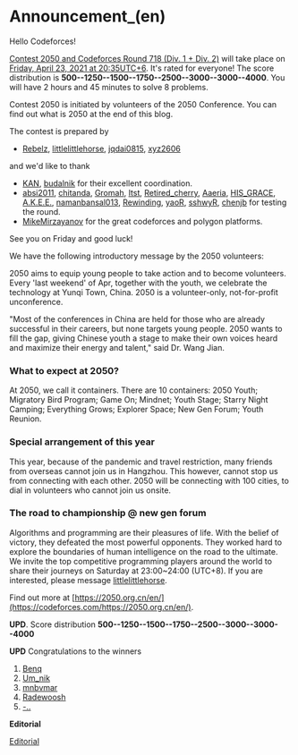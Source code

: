 # Announcement_(en)

Hello Codeforces!

[Contest 2050 and Codeforces Round 718 (Div. 1 + Div. 2)](https://codeforces.com/contest/1517) will take place on [Friday, April 23, 2021 at 20:35UTC+6](https://codeforces.com/https://www.timeanddate.com/worldclock/fixedtime.html?day=23&month=4&year=2021&hour=17&min=35&sec=0&p1=166). It's rated for everyone! The score distribution is **500--1250--1500--1750--2500--3000--3000--4000**. You will have 2 hours and 45 minutes to solve 8 problems.

Contest 2050 is initiated by volunteers of the 2050 Conference. You can find out what is 2050 at the end of this blog.

The contest is prepared by 

 * [Rebelz](https://codeforces.com/profile/Rebelz "Legendary Grandmaster Rebelz"), [littlelittlehorse](https://codeforces.com/profile/littlelittlehorse "Grandmaster littlelittlehorse"), [jqdai0815](https://codeforces.com/profile/jqdai0815 "Legendary Grandmaster jqdai0815"), [xyz2606](https://codeforces.com/profile/xyz2606 "International Grandmaster xyz2606")

and we'd like to thank

 * [KAN](https://codeforces.com/profile/KAN "Legendary Grandmaster KAN"), [budalnik](https://codeforces.com/profile/budalnik "International Grandmaster budalnik") for their excellent coordination.
* [absi2011](https://codeforces.com/profile/absi2011 "Pupil absi2011"), [chitanda](https://codeforces.com/profile/chitanda "Grandmaster chitanda"), [Gromah](https://codeforces.com/profile/Gromah "International Grandmaster Gromah"), [Itst](https://codeforces.com/profile/Itst "Legendary Grandmaster Itst"), [Retired_cherry](https://codeforces.com/profile/Retired_cherry "Candidate Master Retired_cherry"), [Aaeria](https://codeforces.com/profile/Aaeria "Candidate Master Aaeria"), [HIS_GRACE](https://codeforces.com/profile/HIS_GRACE "Expert HIS_GRACE"), [A.K.E.E.](https://codeforces.com/profile/A.K.E.E. "International Grandmaster A.K.E.E."), [namanbansal013](https://codeforces.com/profile/namanbansal013 "Expert namanbansal013"), [Rewinding](https://codeforces.com/profile/Rewinding "Legendary Grandmaster Rewinding"), [yaoR](https://codeforces.com/profile/yaoR "Master yaoR"), [sshwyR](https://codeforces.com/profile/sshwyR "International Master sshwyR"), [chenjb](https://codeforces.com/profile/chenjb "International Grandmaster chenjb") for testing the round.
* [MikeMirzayanov](https://codeforces.com/profile/MikeMirzayanov "Headquarters, MikeMirzayanov") for the great codeforces and polygon platforms.

See you on Friday and good luck!

We have the following introductory message by the 2050 volunteers:

2050 aims to equip young people to take action and to become volunteers. Every 'last weekend' of Apr, together with the youth, we celebrate the technology at Yunqi Town, China. 2050 is a volunteer-only, not-for-profit unconference.

"Most of the conferences in China are held for those who are already successful in their careers, but none targets young people. 2050 wants to fill the gap, giving Chinese youth a stage to make their own voices heard and maximize their energy and talent," said Dr. Wang Jian.

### What to expect at 2050?

At 2050, we call it containers. There are 10 containers: 2050 Youth; Migratory Bird Program; Game On; Mindnet; Youth Stage; Starry Night Camping; Everything Grows; Explorer Space; New Gen Forum; Youth Reunion.

### Special arrangement of this year

This year, because of the pandemic and travel restriction, many friends from overseas cannot join us in Hangzhou. This however, cannot stop us from connecting with each other. 2050 will be connecting with 100 cities, to dial in volunteers who cannot join us onsite.

### The road to championship @ new gen forum

Algorithms and programming are their pleasures of life. With the belief of victory, they defeated the most powerful opponents. They worked hard to explore the boundaries of human intelligence on the road to the ultimate. We invite the top competitive programming players around the world to share their journeys on Saturday at 23:00~24:00 (UTC+8). If you are interested, please message [littlelittlehorse](https://codeforces.com/profile/littlelittlehorse "Grandmaster littlelittlehorse").

Find out more at [https://2050.org.cn/en/](https://codeforces.com/https://2050.org.cn/en/).

**UPD**. Score distribution **500--1250--1500--1750--2500--3000--3000--4000**

**UPD** Congratulations to the winners 

 1. [Benq](https://codeforces.com/profile/Benq "Legendary Grandmaster Benq")
2. [Um_nik](https://codeforces.com/profile/Um_nik "Legendary Grandmaster Um_nik")
3. [mnbvmar](https://codeforces.com/profile/mnbvmar "Legendary Grandmaster mnbvmar")
4. [Radewoosh](https://codeforces.com/profile/Radewoosh "Legendary Grandmaster Radewoosh")
5. [-..](https://codeforces.com/profile/-.. "International Grandmaster -..")

**Editorial**

[Editorial](Tutorial_(en).md)

